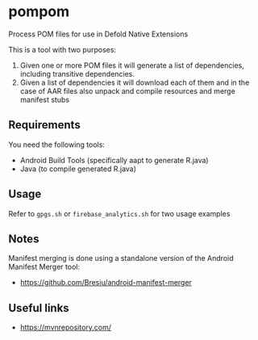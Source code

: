 # pompom
Process POM files for use in Defold Native Extensions

This is a tool with two purposes:

1. Given one or more POM files it will generate a list of dependencies, including transitive dependencies.
2. Given a list of dependencies it will download each of them and in the case of AAR files also unpack and compile resources and merge manifest stubs

## Requirements
You need the following tools:

* Android Build Tools (specifically aapt to generate R.java)
* Java (to compile generated R.java)

## Usage
Refer to `gpgs.sh` or `firebase_analytics.sh` for two usage examples

## Notes
Manifest merging is done using a standalone version of the Android Manifest Merger tool:

* https://github.com/Bresiu/android-manifest-merger

## Useful links
* https://mvnrepository.com/
